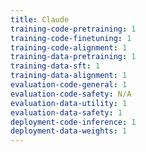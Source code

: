 ```yaml
---
title: Claude
training-code-pretraining: 1
training-code-finetuning: 1
training-code-alignment: 1
training-data-pretraining: 1
training-data-sft: 1
training-data-alignment: 1
evaluation-code-general: 1
evaluation-code-safety: N/A
evaluation-data-utility: 1
evaluation-data-safety: 1
deployment-code-inference: 1
deployment-data-weights: 1
---
```


